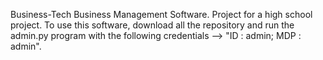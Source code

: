 Business-Tech
Business Management Software. Project for a high school project.
To use this software, 
download all the repository and run the admin.py program with the following credentials --> "ID : admin; MDP : admin". 
